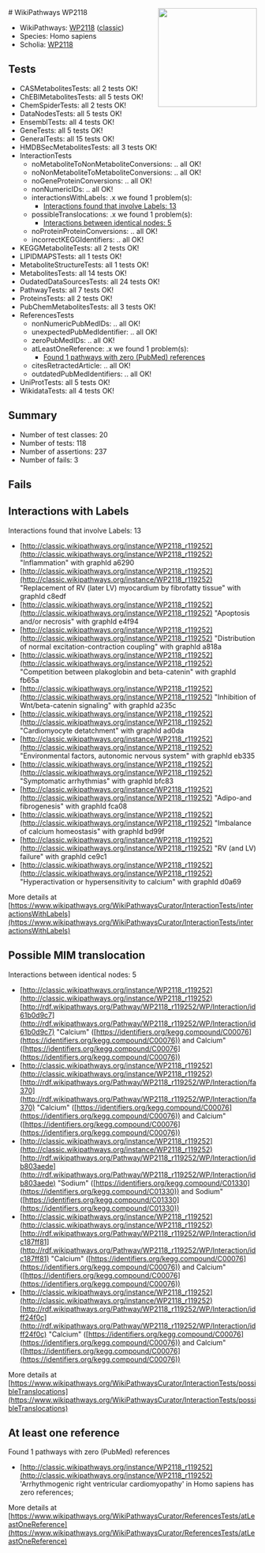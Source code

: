 <img style="float: right; width: 200px" src="https://upload.wikimedia.org/wikipedia/commons/thumb/8/83/Wplogo_with_text_500.png/640px-Wplogo_with_text_500.png" />
# WikiPathways WP2118

* WikiPathways: [WP2118](https://wikipathways.org/pathways/WP2118) ([classic](https://classic.wikipathways.org/instance/WP2118))
* Species: Homo sapiens
* Scholia: [WP2118](https://scholia.toolforge.org/wikipathways/WP2118)
## Tests
* CASMetabolitesTests: all 2 tests OK!
* ChEBIMetabolitesTests: all 5 tests OK!
* ChemSpiderTests: all 2 tests OK!
* DataNodesTests: all 5 tests OK!
* EnsemblTests: all 4 tests OK!
* GeneTests: all 5 tests OK!
* GeneralTests: all 15 tests OK!
* HMDBSecMetabolitesTests: all 3 tests OK!
* InteractionTests
    * noMetaboliteToNonMetaboliteConversions: .. all OK!
    * noNonMetaboliteToMetaboliteConversions: .. all OK!
    * noGeneProteinConversions: .. all OK!
    * nonNumericIDs: .. all OK!
    * interactionsWithLabels: .x we found 1 problem(s):
        * [Interactions found that involve Labels: 13](#fe97a8bb)
    * possibleTranslocations: .x we found 1 problem(s):
        * [Interactions between identical nodes: 5](#1c11820a)
    * noProteinProteinConversions: .. all OK!
    * incorrectKEGGIdentifiers: .. all OK!
* KEGGMetaboliteTests: all 2 tests OK!
* LIPIDMAPSTests: all 1 tests OK!
* MetaboliteStructureTests: all 1 tests OK!
* MetabolitesTests: all 14 tests OK!
* OudatedDataSourcesTests: all 24 tests OK!
* PathwayTests: all 7 tests OK!
* ProteinsTests: all 2 tests OK!
* PubChemMetabolitesTests: all 3 tests OK!
* ReferencesTests
    * nonNumericPubMedIDs: .. all OK!
    * unexpectedPubMedIdentifier: .. all OK!
    * zeroPubMedIDs: .. all OK!
    * atLeastOneReference: .x we found 1 problem(s):
        * [Found 1 pathways with zero (PubMed) references](#d0a459f0)
    * citesRetractedArticle: .. all OK!
    * outdatedPubMedIdentifiers: .. all OK!
* UniProtTests: all 5 tests OK!
* WikidataTests: all 4 tests OK!


## Summary

* Number of test classes: 20
* Number of tests: 118
* Number of assertions: 237
* Number of fails: 3

## Fails

<a name="fe97a8bb" />

## Interactions with Labels

Interactions found that involve Labels: 13

* [http://classic.wikipathways.org/instance/WP2118_r119252](http://classic.wikipathways.org/instance/WP2118_r119252) "Inflammation" with graphId a6290
* [http://classic.wikipathways.org/instance/WP2118_r119252](http://classic.wikipathways.org/instance/WP2118_r119252) "Replacement of
RV (later LV) myocardium
by fibrofatty tissue" with graphId c8edf
* [http://classic.wikipathways.org/instance/WP2118_r119252](http://classic.wikipathways.org/instance/WP2118_r119252) "Apoptosis and/or
necrosis" with graphId e4f94
* [http://classic.wikipathways.org/instance/WP2118_r119252](http://classic.wikipathways.org/instance/WP2118_r119252) "Distribution of normal
excitation-contraction
coupling" with graphId a818a
* [http://classic.wikipathways.org/instance/WP2118_r119252](http://classic.wikipathways.org/instance/WP2118_r119252) "Competition between
plakoglobin and beta-catenin" with graphId fb65a
* [http://classic.wikipathways.org/instance/WP2118_r119252](http://classic.wikipathways.org/instance/WP2118_r119252) "Inhibition of Wnt/beta-catenin
signaling" with graphId a235c
* [http://classic.wikipathways.org/instance/WP2118_r119252](http://classic.wikipathways.org/instance/WP2118_r119252) "Cardiomyocyte
detatchment" with graphId ad0da
* [http://classic.wikipathways.org/instance/WP2118_r119252](http://classic.wikipathways.org/instance/WP2118_r119252) "Environmental factors,
autonomic nervous system" with graphId eb335
* [http://classic.wikipathways.org/instance/WP2118_r119252](http://classic.wikipathways.org/instance/WP2118_r119252) "Symptomatic
arrhythmias" with graphId bfc83
* [http://classic.wikipathways.org/instance/WP2118_r119252](http://classic.wikipathways.org/instance/WP2118_r119252) "Adipo-and
fibrogenesis" with graphId fca08
* [http://classic.wikipathways.org/instance/WP2118_r119252](http://classic.wikipathways.org/instance/WP2118_r119252) "Imbalance of calcium
homeostasis" with graphId bd99f
* [http://classic.wikipathways.org/instance/WP2118_r119252](http://classic.wikipathways.org/instance/WP2118_r119252) "RV (and LV) failure" with graphId ce9c1
* [http://classic.wikipathways.org/instance/WP2118_r119252](http://classic.wikipathways.org/instance/WP2118_r119252) "Hyperactivation or
hypersensitivity to calcium" with graphId d0a69


More details at [https://www.wikipathways.org/WikiPathwaysCurator/InteractionTests/interactionsWithLabels](https://www.wikipathways.org/WikiPathwaysCurator/InteractionTests/interactionsWithLabels)

<a name="1c11820a" />

## Possible MIM translocation

Interactions between identical nodes: 5

* [http://classic.wikipathways.org/instance/WP2118_r119252](http://classic.wikipathways.org/instance/WP2118_r119252) [http://rdf.wikipathways.org/Pathway/WP2118_r119252/WP/Interaction/id61b0d9c7](http://rdf.wikipathways.org/Pathway/WP2118_r119252/WP/Interaction/id61b0d9c7) "Calcium" ([https://identifiers.org/kegg.compound/C00076](https://identifiers.org/kegg.compound/C00076)) and 
Calcium" ([https://identifiers.org/kegg.compound/C00076](https://identifiers.org/kegg.compound/C00076))
* [http://classic.wikipathways.org/instance/WP2118_r119252](http://classic.wikipathways.org/instance/WP2118_r119252) [http://rdf.wikipathways.org/Pathway/WP2118_r119252/WP/Interaction/fa370](http://rdf.wikipathways.org/Pathway/WP2118_r119252/WP/Interaction/fa370) "Calcium" ([https://identifiers.org/kegg.compound/C00076](https://identifiers.org/kegg.compound/C00076)) and 
Calcium" ([https://identifiers.org/kegg.compound/C00076](https://identifiers.org/kegg.compound/C00076))
* [http://classic.wikipathways.org/instance/WP2118_r119252](http://classic.wikipathways.org/instance/WP2118_r119252) [http://rdf.wikipathways.org/Pathway/WP2118_r119252/WP/Interaction/idb803aede](http://rdf.wikipathways.org/Pathway/WP2118_r119252/WP/Interaction/idb803aede) "Sodium" ([https://identifiers.org/kegg.compound/C01330](https://identifiers.org/kegg.compound/C01330)) and 
Sodium" ([https://identifiers.org/kegg.compound/C01330](https://identifiers.org/kegg.compound/C01330))
* [http://classic.wikipathways.org/instance/WP2118_r119252](http://classic.wikipathways.org/instance/WP2118_r119252) [http://rdf.wikipathways.org/Pathway/WP2118_r119252/WP/Interaction/idc187ff81](http://rdf.wikipathways.org/Pathway/WP2118_r119252/WP/Interaction/idc187ff81) "Calcium" ([https://identifiers.org/kegg.compound/C00076](https://identifiers.org/kegg.compound/C00076)) and 
Calcium" ([https://identifiers.org/kegg.compound/C00076](https://identifiers.org/kegg.compound/C00076))
* [http://classic.wikipathways.org/instance/WP2118_r119252](http://classic.wikipathways.org/instance/WP2118_r119252) [http://rdf.wikipathways.org/Pathway/WP2118_r119252/WP/Interaction/idff24f0c](http://rdf.wikipathways.org/Pathway/WP2118_r119252/WP/Interaction/idff24f0c) "Calcium" ([https://identifiers.org/kegg.compound/C00076](https://identifiers.org/kegg.compound/C00076)) and 
Calcium" ([https://identifiers.org/kegg.compound/C00076](https://identifiers.org/kegg.compound/C00076))


More details at [https://www.wikipathways.org/WikiPathwaysCurator/InteractionTests/possibleTranslocations](https://www.wikipathways.org/WikiPathwaysCurator/InteractionTests/possibleTranslocations)

<a name="d0a459f0" />

## At least one reference

Found 1 pathways with zero (PubMed) references

* [http://classic.wikipathways.org/instance/WP2118_r119252](http://classic.wikipathways.org/instance/WP2118_r119252) 'Arrhythmogenic right ventricular cardiomyopathy' in Homo sapiens has zero references; 


More details at [https://www.wikipathways.org/WikiPathwaysCurator/ReferencesTests/atLeastOneReference](https://www.wikipathways.org/WikiPathwaysCurator/ReferencesTests/atLeastOneReference)

